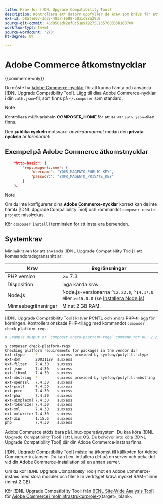 ```yaml
---
title: Krav för [!DNL Upgrade Compatibility Tool]
description: Kontrollera att datorn uppfyller de krav som krävs för att köra  [!DNL Upgrade Compatibility Tool]  i ett kommandoradsgränssnitt för ditt Adobe Commerce-projekt.
exl-id: b8af2e07-3d28-4937-bb88-b0a1c88a2938
source-git-commit: 40d850add2ef8c51e9192758135768306b163780
workflow-type: tm+mt
source-wordcount: '273'
ht-degree: 0%

---
```


# Adobe Commerce åtkomstnycklar

{{commerce-only}}

Du måste ha [Adobe Commerce-nycklar](https://developer.adobe.com/commerce/marketplace/guides/sellers/profile-information/#access-keys) för att kunna hämta och använda [!DNL Upgrade Compatibility Tool]. Lägg till dina Adobe Commerce-nycklar i din `auth.json`-fil, som finns på `~/.composer` som standard.

>[!NOTE]
>
>Kontrollera miljövariabeln **COMPOSER_HOME** för att se var `auth.json`-filen finns.

Den **publika nyckeln** motsvarar _användarnamnet_ medan den **privata nyckeln** är _lösenordet_:

## Exempel på Adobe Commerce åtkomstnycklar

```json
    "http-basic": {
        "repo.magento.com": {
            "username": "YOUR_MAGENTO_PUBLIC_KEY",
            "password": "YOUR_MAGENTO_PRIVATE_KEY"
        }
    },
```

>[!NOTE]
>
> Om du inte konfigurerar dina **Adobe Commerce-nycklar** korrekt kan du inte hämta [!DNL Upgrade Compatibility Tool] och kommandot `composer create-project` misslyckas.

Kör `composer install` i terminalen för att installera beroenden.

## Systemkrav

Minimikraven för att använda [!DNL Upgrade Compatibility Tool] i ett kommandoradsgränssnitt är:

| **Krav** | **Begränsningar** |
|----------------|-----------------|
| PHP version | >= 7.3 |
| Disposition | inga kända krav. |
| Node.js | Node.js-versionerna `^12.22.0`, `^14.17.0` eller `>=16.0.0` (se [Installera Node.js](https://nodejs.org/en/learn/getting-started/how-to-install-nodejs)) |
| Minnesbegränsningar | Minst 2 GB RAM. |

[!DNL Upgrade Compatibility Tool] kräver [PCNTL](https://www.php.net/manual/en/book.pcntl.php) och andra PHP-tillägg för körningen. Kontrollera önskade PHP-tillägg med kommandot `composer check-platform-reqs`:

```bash
# Example output of `composer check-platform-reqs` command for UCT 2.2.6 and PHP 7.4:

$ composer check-platform-reqs
Checking platform requirements for packages in the vendor dir
ext-ctype     *         success provided by symfony/polyfill-ctype
ext-dom       20031129  success
ext-filter    7.4.30    success
ext-json      7.4.30    success
ext-libxml    7.4.30    success
ext-mbstring  *         success provided by symfony/polyfill-mbstring
ext-openssl   7.4.30    success
ext-pcntl     7.4.30    success
ext-pcre      7.4.30    success
ext-phar      7.4.30    success
ext-simplexml 7.4.30    success
ext-tokenizer 7.4.30    success
ext-xml       7.4.30    success
ext-xmlwriter 7.4.30    success
ext-zip       1.15.6    success
php           7.4.30    success
```

Adobe Commerce stöds bara på Linux-operativsystem. Du kan köra [!DNL Upgrade Compatibility Tool] i ett Linux OS. Du behöver inte köra [!DNL Upgrade Compatibility Tool] där din Adobe Commerce-instans finns.

[!DNL Upgrade Compatibility Tool] måste ha åtkomst till källkoden för Adobe Commerce-instansen. Du kan t.ex. installera det på en server och peka det vid din Adobe Commerce-installation på en annan server.

Om du kör [!DNL Upgrade Compatibility Tool] mot en Adobe Commerce-instans med stora moduler och filer kan verktyget kräva mycket RAM-minne (minst 2 GB).

Kör [!DNL Upgrade Compatibility Tool] från [[!DNL Site-Wide Analysis Tool]](https://experienceleague.adobe.com/docs/commerce-operations/upgrade-guide/upgrade-compatibility-tool/use-upgrade-compatibility-tool/integrate-analysis-tool.html?lang=sv-SE) för [Adobe Commerce i molninfrastrukturprojekt](https://experienceleague.adobe.com/docs/commerce-cloud-service/user-guide/project/overview.html?lang=sv-SE){target=_blank}.
